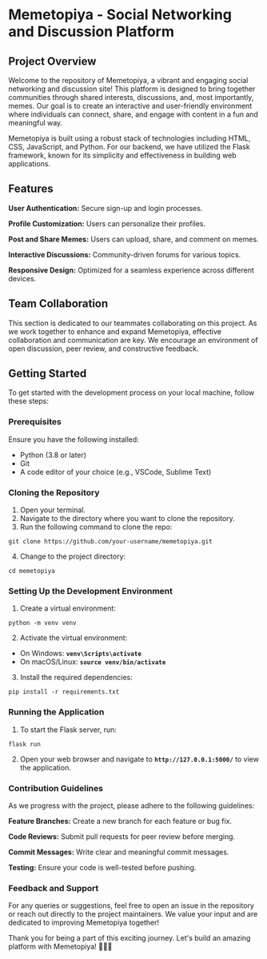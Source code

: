 # Memetopiya - Social Networking and Discussion Platform
## Project Overview
Welcome to the repository of Memetopiya, a vibrant and engaging social networking and discussion site! This platform is designed to bring together communities through shared interests, discussions, and, most importantly, memes. Our goal is to create an interactive and user-friendly environment where individuals can connect, share, and engage with content in a fun and meaningful way.

Memetopiya is built using a robust stack of technologies including HTML, CSS, JavaScript, and Python. For our backend, we have utilized the Flask framework, known for its simplicity and effectiveness in building web applications.

## Features
**User Authentication:** Secure sign-up and login processes.

**Profile Customization:** Users can personalize their profiles.

**Post and Share Memes:** Users can upload, share, and comment on memes.

**Interactive Discussions:** Community-driven forums for various topics.

**Responsive Design:** Optimized for a seamless experience across different devices.


## Team Collaboration
This section is dedicated to our teammates collaborating on this project. As we work together to enhance and expand Memetopiya, effective collaboration and communication are key. We encourage an environment of open discussion, peer review, and constructive feedback.

## Getting Started
To get started with the development process on your local machine, follow these steps:

### Prerequisites
Ensure you have the following installed:

* Python (3.8 or later)
* Git
* A code editor of your choice (e.g., VSCode, Sublime Text)
  
### Cloning the Repository
1. Open your terminal.
1. Navigate to the directory where you want to clone the repository.
1. Run the following command to clone the repo:

`git clone https://github.com/your-username/memetopiya.git`

4. Change to the project directory:
   
`cd memetopiya`

### Setting Up the Development Environment

1. Create a virtual environment:

`python -m venv venv`

2. Activate the virtual environment:
   
* On Windows: **`venv\Scripts\activate`**
* On macOS/Linux: **`source venv/bin/activate`**
  
3. Install the required dependencies:
   
`pip install -r requirements.txt`

### Running the Application

1. To start the Flask server, run:
   
`flask run`

2. Open your web browser and navigate to **`http://127.0.0.1:5000/`** to view the application.
   
### Contribution Guidelines

As we progress with the project, please adhere to the following guidelines:


**Feature Branches:** Create a new branch for each feature or bug fix.

**Code Reviews:** Submit pull requests for peer review before merging.

**Commit Messages:** Write clear and meaningful commit messages.

**Testing:** Ensure your code is well-tested before pushing.

### Feedback and Support

For any queries or suggestions, feel free to open an issue in the repository or reach out directly to the project maintainers. We value your input and are dedicated to improving Memetopiya together!

Thank you for being a part of this exciting journey. Let's build an amazing platform with Memetopiya! 🚀🌐👥
